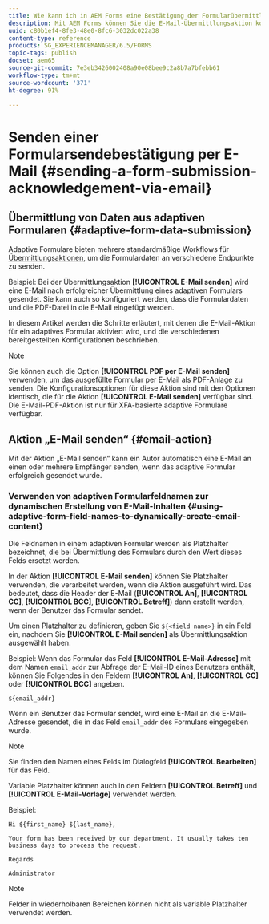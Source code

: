 ```yaml
---
title: Wie kann ich in AEM Forms eine Bestätigung der Formularübermittlung per E-Mail senden?
description: Mit AEM Forms können Sie die E-Mail-Übermittlungsaktion konfigurieren, die eine Bestätigung an einen Benutzer beim Senden des Formulars sendet.
uuid: c80b1ef4-8fe3-48e0-8fc6-3032dc022a38
content-type: reference
products: SG_EXPERIENCEMANAGER/6.5/FORMS
topic-tags: publish
docset: aem65
source-git-commit: 7e3eb3426002408a90e08bee9c2a8b7a7bfebb61
workflow-type: tm+mt
source-wordcount: '371'
ht-degree: 91%

---
```



# Senden einer Formularsendebestätigung per E-Mail {#sending-a-form-submission-acknowledgement-via-email}

## Übermittlung von Daten aus adaptiven Formularen {#adaptive-form-data-submission}

Adaptive Formulare bieten mehrere standardmäßige Workflows für [Übermittlungsaktionen](configuring-submit-actions.md), um die Formulardaten an verschiedene Endpunkte zu senden.

Beispiel: Bei der Übermittlungsaktion **[!UICONTROL E-Mail senden]** wird eine E-Mail nach erfolgreicher Übermittlung eines adaptiven Formulars gesendet. Sie kann auch so konfiguriert werden, dass die Formulardaten und die PDF-Datei in die E-Mail eingefügt werden.

In diesem Artikel werden die Schritte erläutert, mit denen die E-Mail-Aktion für ein adaptives Formular aktiviert wird, und die verschiedenen bereitgestellten Konfigurationen beschrieben.

>[!NOTE]
>
>Sie können auch die Option **[!UICONTROL PDF per E-Mail senden]** verwenden, um das ausgefüllte Formular per E-Mail als PDF-Anlage zu senden. Die Konfigurationsoptionen für diese Aktion sind mit den Optionen identisch, die für die Aktion **[!UICONTROL E-Mail senden]** verfügbar sind. Die E-Mail-PDF-Aktion ist nur für XFA-basierte adaptive Formulare verfügbar.

## Aktion „E-Mail senden“ {#email-action}

Mit der Aktion „E-Mail senden“ kann ein Autor automatisch eine E-Mail an einen oder mehrere Empfänger senden, wenn das adaptive Formular erfolgreich gesendet wurde.

<!-- >>[!NOTE]
>
>To use the Send email action, you need to configure the AEM mail service as described in [Configuring the mail service](/help/sites-administering/notification.md#configuring-the-mail-service).

### Enabling Send email action on an Adaptive Form {#enabling-email-action-on-an-adaptive-form}

1. Open an Adaptive Form in **[!UICONTROL edit]** mode.

1. In the **[!UICONTROL Content]** tab, tap **[!UICONTROL Form Container]** and tap ![configure](assets/configure-icon.svg) to view the Adaptive Form properties.  

1. In the **[!UICONTROL Submission]** section, select **[!UICONTROL Send email]** from the **[!UICONTROL Submit Action]** drop-down list.  

   ![Submit Actions](assets/submission-actions.png)

1. Specify valid email IDs in the **[!UICONTROL To]**, **[!UICONTROL CC]**, and **[!UICONTROL BCC]** fields.

   Specify the subject and the body of the email in the **[!UICONTROL Subject]** and **[!UICONTROL Email Template]** fields, respectively.

   You can also specify variable placeholders in the fields, in which case, the values of the fields are processed when the form is successfully submitted by an end user. For more information, see [Using Adaptive Form field names to dynamically create email content](form-submission-receipt-via-email.md#p-using-adaptive-form-field-names-to-dynamically-create-email-content-p).

   Select **[!UICONTROL Include attachments]** if the form includes file attachments and you want to attach these files in the email.

   >[!NOTE]
   >
   >If you choose the **[!UICONTROL Send PDF via Email]** option, you must select the Include attachments option.

1. Click ![save](assets/save_icon.svg) to save the changes. -->

### Verwenden von adaptiven Formularfeldnamen zur dynamischen Erstellung von E-Mail-Inhalten {#using-adaptive-form-field-names-to-dynamically-create-email-content}

Die Feldnamen in einem adaptiven Formular werden als Platzhalter bezeichnet, die bei Übermittlung des Formulars durch den Wert dieses Felds ersetzt werden.

In der Aktion **[!UICONTROL E-Mail senden]** können Sie Platzhalter verwenden, die verarbeitet werden, wenn die Aktion ausgeführt wird. Das bedeutet, dass die Header der E-Mail (**[!UICONTROL An]**, **[!UICONTROL CC]**, **[!UICONTROL BCC]**, **[!UICONTROL Betreff]**) dann erstellt werden, wenn der Benutzer das Formular sendet.

Um einen Platzhalter zu definieren, geben Sie `${<field name>}` in ein Feld ein, nachdem Sie **[!UICONTROL E-Mail senden]** als Übermittlungsaktion ausgewählt haben.

Beispiel: Wenn das Formular das Feld **[!UICONTROL E-Mail-Adresse]** mit dem Namen `email_addr` zur Abfrage der E-Mail-ID eines Benutzers enthält, können Sie Folgendes in den Feldern **[!UICONTROL An]**, **[!UICONTROL CC]** oder **[!UICONTROL BCC]** angeben.

`${email_addr}`

Wenn ein Benutzer das Formular sendet, wird eine E-Mail an die E-Mail-Adresse gesendet, die in das Feld `email_addr` des Formulars eingegeben wurde.

>[!NOTE]
>
>Sie finden den Namen eines Felds im Dialogfeld **[!UICONTROL Bearbeiten]** für das Feld.

Variable Platzhalter können auch in den Feldern **[!UICONTROL Betreff]** und **[!UICONTROL E-Mail-Vorlage]** verwendet werden.

Beispiel:

`Hi ${first_name} ${last_name},`

`Your form has been received by our department. It usually takes ten business days to process the request.`

`Regards`

`Administrator`

>[!NOTE]
>
>Felder in wiederholbaren Bereichen können nicht als variable Platzhalter verwendet werden.

